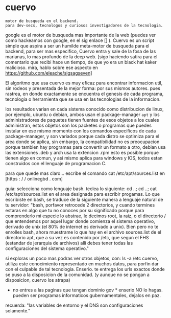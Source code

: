 # cuervo
    motor de busqueda en el backend. 
    para dev-secs, tecnologos y curiosos investigadores de la tecnologia.
    

google es el motor de busqueda mas importante de la web (puedes ver como hackeamos con google, en el sig enlace [] ). Cuervo es un script simple que aspira a ser un humilde meta-motor de busqueda para el backend, para ser mas especifico, Cuervo entra y sale de la fosa de las marianas, lo mas profundo de la deep web.
[sigo haciendo satira para el comentario que recibi hace un tiempo, de que yo era un black hat kaker malicioso. mira, hablo sobre ese aspecto en https://github.com/eleache/sigsagseven]

El algoritmo que usa cuervo es muy eficaz para encontrar informacion util, sin rodeos y presentada de la mejor forma: por sus mismos autores.
pues rastrea, en donde exactamente se encuentra el genesis de cada programa, tecnologia o herramienta que se usa en las tecnologias de la informacion.

los resultados varian en cada sistema conocido como distribucion de linux, por ejemplo, ubuntu o debian, ambos usan el package-manager `apt` y los administradores de paquetes tienen fuentes de esos objetos a los cuales administran, estos objetos son los packetes o programas que puedes instalar en ese mismo momento con los comandos especificos de cada package-manager, y son variados porque cada distro se optimiza para el area donde se aplica, sin embargo, la compatibilidad no es preocupacion porque tambien hay programas para convertir un formato a otro, debian usa las extensiones .deb y arch usa la extencion .rpm
esto es posible porque tienen algo en comun, y asi mismo aplica para windows y IOS, todos estan construidos con el lenguaje de programacion C.


para que quede mas claro... escribe el comando cat /etc/apt/sources.list en [https : / / onlinegbd . com] 

guia: selecciona como lenguaje bash. teclea lo siguiente: cd ..; cd ..; cat /etc/apt/sources.list 
en el area designada para escribir progamas. 
Lo que escribiste en bash, se traduce de la siguiente manera a lenguaje natural de tu servidor:
"bash, porfavor retrocede 2 directorios, y cuando termines estaras en algo que tu no conoces por su significado porque para comprenderlo mi especie lo abstrae, le decimos root, la raiz, o el directorio / que entendemos por aquel lugar donde comienza el sistema operativo, derivado de unix (el 80% de internet es derivado a unix). Bien pero no te enrolles bash, ahora muestrame lo que hay en el archivo sources.list de el directorio apt, que a su vez es contenido por /etc, que segun el FHS (estandar de jerarquia de archivos) alli debes tener todas las configuraciones del sistema operativo."

si exploras un poco mas podras ver otros objetos, con: ls -a /etc
cuervo, utiliza este conocimiento representado en muchos datos, para porfin dar con el culpable de tal tecnologia. Enserio. te entrega los urls exactos donde se puso a la disposicion de la comunidad. (y aunque no se pongan a disposicion, cuervo los atrapa)
* no entres a las paginas que tengan dominio gov * enserio NO lo hagas. pueden ser programas informaticos gubernamentales, dejalos en paz.



recuerda: "las variables de entorno y el DNS son configuraciones solamente."